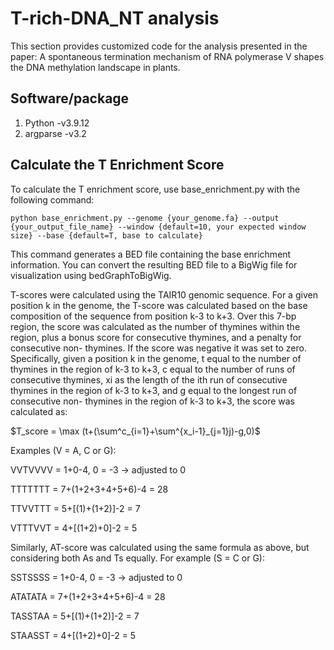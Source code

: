 # T-rich-DNA_NT analysis
This section provides customized code for the analysis presented in the paper: A spontaneous termination mechanism of RNA polymerase V shapes the DNA methylation landscape in plants.

## Software/package
1. Python -v3.9.12 
2. argparse -v3.2

## Calculate the T Enrichment Score
To calculate the T enrichment score, use base_enrichment.py with the following command:
```
python base_enrichment.py --genome {your_genome.fa} --output {your_output_file_name} --window {default=10, your expected window size} --base {default=T, base to calculate}
```
This command generates a BED file containing the base enrichment information. You can convert the resulting BED file to a BigWig file for visualization using bedGraphToBigWig.

T-scores were calculated using the TAIR10 genomic sequence. For a given position k
in the genome, the T-score was calculated based on the base composition of the
sequence from position k-3 to k+3. Over this 7-bp region, the score was
calculated as the number of thymines within the region, plus a bonus score for
consecutive thymines, and a penalty for consecutive non- thymines. If the score was
negative it was set to zero. Specifically, given a position k in the genome, t equal to the
number of thymines in the region of k-3 to k+3, c equal to the number of runs of
consecutive thymines, xi as the length of the ith run of consecutive thymines in the
region of k-3 to k+3, and g equal to the longest run of consecutive non- thymines in the
region of k-3 to k+3, the score was calculated as:


 $`T_score = \max (t+(\sum^c_{i=1}+\sum^{x_i-1}_{j=1}j)-g,0)`$

Examples (V = A, C or G):

VVTVVVV = 1+0-4, 0 = -3 -> adjusted to 0

TTTTTTT = 7+(1+2+3+4+5+6)-4 = 28

TTVVTTT = 5+[(1)+(1+2)]-2 = 7

VTTTVVT = 4+[(1+2)+0]-2 = 5

Similarly, AT-score was calculated using the same formula as above, but considering
both As and Ts equally. For example (S = C or G):

SSTSSSS = 1+0-4, 0 = -3 -> adjusted to 0

ATATATA = 7+(1+2+3+4+5+6)-4 = 28

TASSTAA = 5+[(1)+(1+2)]-2 = 7

STAASST = 4+[(1+2)+0]-2 = 5
